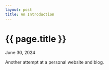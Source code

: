 ```yaml
---
layout: post
title: An Introduction
---
```


{{ page.title }}
================

<p class="meta">June 30, 2024</p>

Another attempt at a personal website and blog. 